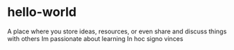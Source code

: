 # hello-world
A place where you store ideas, resources, or even share and discuss things with others
Im passionate about learning 
In hoc signo vinces
